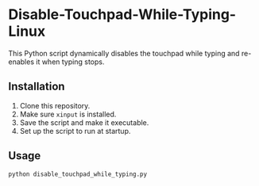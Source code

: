 # Disable-Touchpad-While-Typing-Linux

This Python script dynamically disables the touchpad while typing and re-enables it when typing stops.

## Installation

1. Clone this repository.
2. Make sure `xinput` is installed.
3. Save the script and make it executable.
4. Set up the script to run at startup.

## Usage

```bash
python disable_touchpad_while_typing.py
